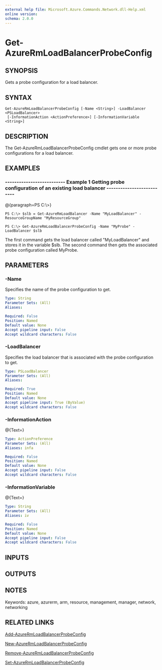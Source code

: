 ```yaml
---
external help file: Microsoft.Azure.Commands.Network.dll-Help.xml
online version: 
schema: 2.0.0
---
```


# Get-AzureRmLoadBalancerProbeConfig

## SYNOPSIS
Gets a probe configuration for a load balancer.

## SYNTAX

```
Get-AzureRmLoadBalancerProbeConfig [-Name <String>] -LoadBalancer <PSLoadBalancer>
 [-InformationAction <ActionPreference>] [-InformationVariable <String>]
```

## DESCRIPTION
The Get-AzureRmLoadBalancerProbeConfig cmdlet gets one or more probe configurations for a load balancer.

## EXAMPLES

### --------------------------  Example 1 Getting probe configuration of an existing load balancer  --------------------------
@{paragraph=PS C:\\\>}

```
PS C:\> $slb = Get-AzureRmLoadBalancer -Name "MyLoadBalancer" -ResourceGroupName "MyResourceGroup"

PS C:\> Get-AzureRmLoadBalancerProbeConfig -Name "MyProbe" -LoadBalancer $slb
```

The first command gets the load balancer called "MyLoadBalancer" and stores it in the variable $slb.
The second command then gets the associated probe configuration called MyProbe.

## PARAMETERS

### -Name
Specifies the name of the probe configuration to get.

```yaml
Type: String
Parameter Sets: (All)
Aliases: 

Required: False
Position: Named
Default value: None
Accept pipeline input: False
Accept wildcard characters: False
```

### -LoadBalancer
Specifies the load balancer that is associated with the probe configuration to get.

```yaml
Type: PSLoadBalancer
Parameter Sets: (All)
Aliases: 

Required: True
Position: Named
Default value: None
Accept pipeline input: True (ByValue)
Accept wildcard characters: False
```

### -InformationAction
@{Text=}

```yaml
Type: ActionPreference
Parameter Sets: (All)
Aliases: infa

Required: False
Position: Named
Default value: None
Accept pipeline input: False
Accept wildcard characters: False
```

### -InformationVariable
@{Text=}

```yaml
Type: String
Parameter Sets: (All)
Aliases: iv

Required: False
Position: Named
Default value: None
Accept pipeline input: False
Accept wildcard characters: False
```

## INPUTS

## OUTPUTS

## NOTES
Keywords: azure, azurerm, arm, resource, management, manager, network, networking

## RELATED LINKS

[Add-AzureRmLoadBalancerProbeConfig]()

[New-AzureRmLoadBalancerProbeConfig]()

[Remove-AzureRmLoadBalancerProbeConfig]()

[Set-AzureRmLoadBalancerProbeConfig]()

